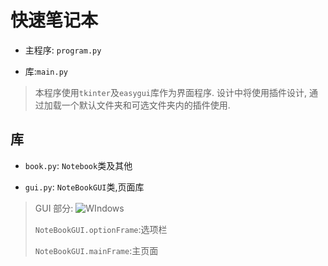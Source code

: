 # 快速笔记本

- 主程序: `program.py`

- 库:`main.py`

> 本程序使用`tkinter`及`easygui`库作为界面程序. 设计中将使用插件设计, 通过加载一个默认文件夹和可选文件夹内的插件使用.

## 库

- `book.py`: `Notebook`类及其他

- `gui.py`: `NoteBookGUI`类,页面库

> GUI 部分:
>![WIndows](./python_yM1eQqbp6W.png)
>
>`NoteBookGUI.optionFrame`:选项栏
>
>`NoteBookGUI.mainFrame`:主页面
